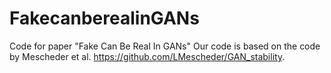 # FakecanberealinGANs
Code for paper "Fake Can Be Real In GANs"
Our code is based on the code by Mescheder et al. https://github.com/LMescheder/GAN_stability.
